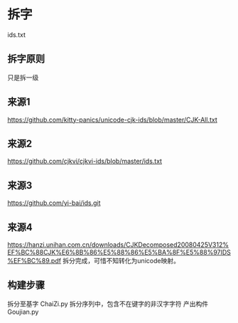 # 拆字

ids.txt

## 拆字原则
只是拆一级


## 来源1
https://github.com/kitty-panics/unicode-cjk-ids/blob/master/CJK-All.txt

## 来源2
https://github.com/cjkvi/cjkvi-ids/blob/master/ids.txt

## 来源3
https://github.com/yi-bai/ids.git

## 来源4
https://hanzi.unihan.com.cn/downloads/CJKDecomposed20080425V312%EF%BC%88CJK%E6%8B%86%E5%88%86%E5%BA%8F%E5%88%97IDS%EF%BC%89.pdf
拆分完成，可惜不知转化为unicode映射。

## 构建步骤
拆分至基字 ChaiZi.py   拆分序列中，包含不在键字的非汉字字符
产出构件 Goujian.py

